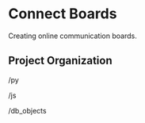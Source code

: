 # Connect Boards

Creating online communication boards.

## Project Organization

/py

/js

/db_objects
